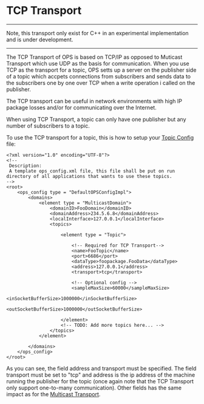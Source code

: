 # TCP Transport #


---

Note, this transport only exist for C++ in an experimental implementation and is under development.

---


The TCP Transport of OPS is based on TCP/IP as opposed to Muticast Transport which use UDP as the basis for communication. When you use TCP as the transport for a topic, OPS setts up a server on the publisher side of a topic which accpets connections from subscribers and sends data to the subscribers one by one over TCP when a write operation i called on the publisher.

The TCP transport can be useful in network environments with high IP package losses and/or for communicating over the Internet.

When using TCP Transport, a topic can only have one publisher but any number of subscribers to a topic.

To use the TCP transport for a topic, this is how to setup your [Topic Config](OpsConfig.md) file:

```
<?xml version="1.0" encoding="UTF-8"?>
<!--
 Description:
 A template ops_config.xml file, this file shall be put on run directory of all applications that wants to use these topics.
-->
<root>
    <ops_config type = "DefaultOPSConfigImpl">
        <domains>
            <element type = "MulticastDomain">
                <domainID>FooDomain</domainID>
                <domainAddress>234.5.6.8</domainAddress>
                <localInterface>127.0.0.1</localInterface>
                <topics>
                    
                    <element type = "Topic">

                        <!-- Required for TCP Transport-->
                        <name>FooTopic</name>
                        <port>6686</port>
                        <dataType>foopackage.FooData</dataType>
                        <address>127.0.0.1</address>
                        <transport>tcp</transport>

                        <!-- Optional config -->
                        <sampleMaxSize>60000</sampleMaxSize>
                        <inSocketBufferSize>1000000</inSocketBufferSize>
                        <outSocketBufferSize>1000000</outSocketBufferSize>
   
                    </element>
                    <!-- TODO: Add more topics here... -->
                </topics>
            </element>

        </domains>
    </ops_config>
</root>

```

As you can see, the field address and transport must be specified. The field transport must be set to "tcp" and address is the ip address of the machine running the publisher for the topic (once again note that the TCP Transport only support one-to-many communication).
Other fields has the same impact as for the [Multicast Transport](MulticastTransport.md).